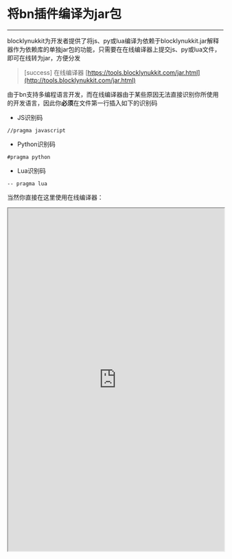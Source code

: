 # 将bn插件编译为jar包       
*****       
blocklynukkit为开发者提供了将js、py或lua编译为依赖于blocklynukkit.jar解释器作为依赖库的单独jar包的功能，只需要在在线编译器上提交js、py或lua文件，即可在线转为jar，方便分发       
>[success] 在线编译器 [https://tools.blocklynukkit.com/jar.html](http://tools.blocklynukkit.com/jar.html)       
       
由于bn支持多编程语言开发，而在线编译器由于某些原因无法直接识别你所使用的开发语言，因此你**必须**在文件第一行插入如下的识别码       
- JS识别码       
```       
//pragma javascript       
```       
- Python识别码       
```       
#pragma python       
```       
- Lua识别码       
```       
-- pragma lua       
```       
当然你直接在这里使用在线编译器：       
<iframe src="https://tools.blocklynukkit.com/jar.html" width="100%" height="800px"></iframe>       
